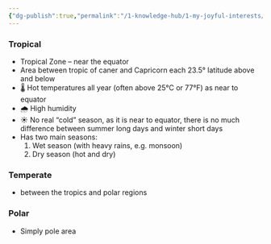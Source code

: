 ```yaml
---
{"dg-publish":true,"permalink":"/1-knowledge-hub/1-my-joyful-interests/science/terms/","noteIcon":""}
---
```


### Tropical
- Tropical Zone – near the equator
- Area between tropic of caner and Capricorn each 23.5° latitude above and below
- 🌡️ Hot temperatures all year (often above 25°C or 77°F) as near to equator
- 🌧️ High humidity
- ☀️ No real “cold” season, as it is near to equator, there is no much difference between summer long days and winter short days
- Has two main seasons:
    1. Wet season (with heavy rains, e.g. monsoon)
    2. Dry season (hot and dry)
### Temperate
- between the tropics and polar regions
### Polar 
- Simply pole area
